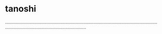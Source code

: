 # tanoshi
..............................................................................................................................................................................................